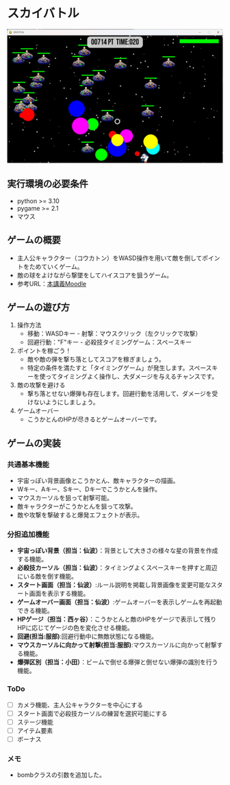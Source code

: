 # スカイバトル
![tirle](fig/screen_shot.png)
## 実行環境の必要条件
* python >= 3.10
* pygame >= 2.1
* マウス

## ゲームの概要
* 主人公キャラクター（コウカトン）をWASD操作を用いて敵を倒してポイントをためていくゲーム。
* 敵の球をよけながら撃墜をしてハイスコアを狙うゲーム。
* 参考URL：[本講義Moodle](https://service.cloud.teu.ac.jp/moodle_epyc/course/view.php?id=18633)

## ゲームの遊び方
1. 操作方法
    - 移動：WASDキー - 射撃：マウスクリック（左クリックで攻撃）
    - 回避行動："F"キー - 必殺技タイミングゲーム：スペースキー
2. ポイントを稼ごう！
    - 敵や敵の弾を撃ち落としてスコアを稼ぎましょう。
    - 特定の条件を満たすと「タイミングゲーム」が発生します。スペースキーを使ってタイミングよく操作し、大ダメージを与えるチャンスです。
3. 敵の攻撃を避ける 
    - 撃ち落とせない爆弾も存在します。回避行動を活用して、ダメージを受けないようにしましょう。
4. ゲームオーバー
    - こうかとんのHPが尽きるとゲームオーバーです。

## ゲームの実装
### 共通基本機能
* 宇宙っぽい背景画像とこうかとん、敵キャラクターの描画。
* Wキー、Aキー、Sキー、Dキーでこうかとんを操作。
* マウスカーソルを狙って射撃可能。
* 敵キャラクターがこうかとんを狙って攻撃。
* 敵や攻撃を撃破すると爆発エフェクトが表示。

### 分担追加機能
* **宇宙っぽい背景（担当：仙波）**：背景として大きさの様々な星の背景を作成する機能。
* **必殺技カーソル（担当：仙波）**：タイミングよくスペースキーを押すと周辺にいる敵を倒す機能。
* **スタート画面（担当：仙波）**:ルール説明を掲載し背景画像を変更可能なスタート画面を表示する機能。
* **ゲームオーバー画面（担当：仙波）**:ゲームオーバーを表示しゲームを再起動できる機能。
* **HPゲージ（担当：西ヶ谷）**：こうかとんと敵のHPをゲージで表示して残りHPに応じてゲージの色を変化させる機能。
* **回避(担当:服部)**:回避行動中に無敵状態になる機能。
* **マウスカーソルに向かって射撃(担当:服部)**:マウスカーソルに向かって射撃する機能。
* **爆弾区別（担当：小田）**：ビームで倒せる爆弾と倒せない爆弾の識別を行う機能。

### ToDo
- [ ] カメラ機能、主人公キャラクターを中心にする
- [ ] スタート画面で必殺技カーソルの練習を選択可能にする
- [ ] ステージ機能
- [ ] アイテム要素
- [ ] ボーナス

### メモ
* bombクラスの引数を追加した。

